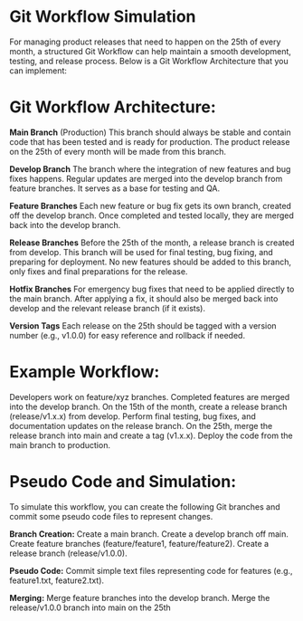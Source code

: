 # Git Workflow Simulation
For managing product releases that need to happen on the 25th of every month, a structured Git Workflow can help maintain a smooth development, testing, and release process. Below is a Git Workflow Architecture that you can implement:

# Git Workflow Architecture:
**Main Branch** (Production)
This branch should always be stable and contain code that has been tested and is ready for production.
The product release on the 25th of every month will be made from this branch.

**Develop Branch**
The branch where the integration of new features and bug fixes happens.
Regular updates are merged into the develop branch from feature branches.
It serves as a base for testing and QA.

**Feature Branches**
Each new feature or bug fix gets its own branch, created off the develop branch.
Once completed and tested locally, they are merged back into the develop branch.

**Release Branches**
Before the 25th of the month, a release branch is created from develop. This branch will be used for final testing, bug fixing, and preparing for deployment.
No new features should be added to this branch, only fixes and final preparations for the release.

**Hotfix Branches**
For emergency bug fixes that need to be applied directly to the main branch. After applying a fix, it should also be merged back into develop and the relevant release branch (if it exists).

**Version Tags**
Each release on the 25th should be tagged with a version number (e.g., v1.0.0) for easy reference and rollback if needed.

# Example Workflow:

Developers work on feature/xyz branches.
Completed features are merged into the develop branch.
On the 15th of the month, create a release branch (release/v1.x.x) from develop.
Perform final testing, bug fixes, and documentation updates on the release branch.
On the 25th, merge the release branch into main and create a tag (v1.x.x).
Deploy the code from the main branch to production.

# Pseudo Code and Simulation:
To simulate this workflow, you can create the following Git branches and commit some pseudo code files to represent changes.

**Branch Creation:**
Create a main branch.
Create a develop branch off main.
Create feature branches (feature/feature1, feature/feature2).
Create a release branch (release/v1.0.0).

**Pseudo Code:**
Commit simple text files representing code for features (e.g., feature1.txt, feature2.txt).

**Merging:**
Merge feature branches into the develop branch.
Merge the release/v1.0.0 branch into main on the 25th
